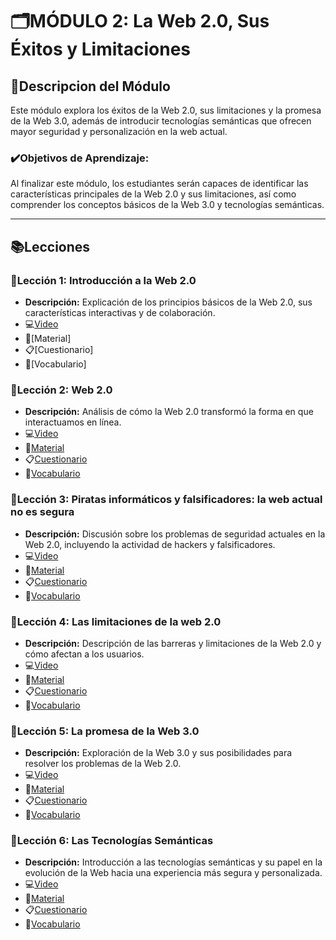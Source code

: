 # 🗂️MÓDULO 2: La Web 2.0, Sus Éxitos y Limitaciones
## 📝Descripcion del Módulo
Este módulo explora los éxitos de la Web 2.0, sus limitaciones y la promesa de la Web 3.0, además de introducir tecnologías semánticas que ofrecen mayor seguridad y personalización en la web actual.
### ✔️Objetivos de Aprendizaje: 
Al finalizar este módulo, los estudiantes serán capaces de identificar las características principales de la Web 2.0 y sus limitaciones, así como comprender los conceptos básicos de la Web 3.0 y tecnologías semánticas.
________________________________________
## 📚Lecciones
### 📓Lección 1: Introducción a la Web 2.0
* **Descripción:** Explicación de los principios básicos de la Web 2.0, sus características interactivas y de colaboración.
* 💻[Video](https://archive.org/details/introduccion-web-espacial-m2/L1M2.mp4)
* 📖[Material]
* 📋[Cuestionario]
* 🔎[Vocabulario]

### 📓Lección 2: Web 2.0
* **Descripción:** Análisis de cómo la Web 2.0 transformó la forma en que interactuamos en línea.
* 💻[Video](https://archive.org/details/introduccion-web-espacial-m2/L2M2.mp4)
* 📖[Material](https://github.com/SpatialWebAgency/Introduccion-a-la-Web-Espacial/blob/main/Material/Modulo%202/L2M2/Material_2.2.pdf)
* 📋[Cuestionario](https://github.com/SpatialWebAgency/Introduccion-a-la-Web-Espacial/blob/main/Material/Modulo%202/L2M2/Cuestionario_2.2.pdf)
* 🔎[Vocabulario](https://github.com/SpatialWebAgency/Introduccion-a-la-Web-Espacial/blob/main/Material/Modulo%202/L2M2/Vocabulario_2.2.pdf)

### 📓Lección 3: Piratas informáticos y falsificadores: la web actual no es segura
* **Descripción:** Discusión sobre los problemas de seguridad actuales en la Web 2.0, incluyendo la actividad de hackers y falsificadores.
* 💻[Video](https://archive.org/details/introduccion-web-espacial-m2/L3M2.mp4)
* 📖[Material](https://github.com/SpatialWebAgency/Introduccion-a-la-Web-Espacial/blob/main/Material/Modulo%202/L3M2/Material_2.2.pdf)
* 📋[Cuestionario](https://github.com/SpatialWebAgency/Introduccion-a-la-Web-Espacial/blob/main/Material/Modulo%202/L3M2/Cuestionario_2.2.pdf)
* 🔎[Vocabulario](https://github.com/SpatialWebAgency/Introduccion-a-la-Web-Espacial/blob/main/Material/Modulo%202/L3M2/Vocabulario_2.2.pdf)

### 📓Lección 4: Las limitaciones de la web 2.0
* **Descripción:** Descripción de las barreras y limitaciones de la Web 2.0 y cómo afectan a los usuarios.
* 💻[Video](https://archive.org/details/introduccion-web-espacial-m2/L4M2.mp4)
* 📖[Material](https://github.com/SpatialWebAgency/Introduccion-a-la-Web-Espacial/blob/main/Material/Modulo%202/L4M2/Material_2.4.pdf)
* 📋[Cuestionario](https://github.com/SpatialWebAgency/Introduccion-a-la-Web-Espacial/blob/main/Material/Modulo%202/L4M2/Cuestionario_2.4_1_.pdf)
* 🔎[Vocabulario](https://github.com/SpatialWebAgency/Introduccion-a-la-Web-Espacial/blob/main/Material/Modulo%202/L4M2/Vocabulario_2.4_1_.pdf)

### 📓Lección 5: La promesa de la Web 3.0
* **Descripción:** Exploración de la Web 3.0 y sus posibilidades para resolver los problemas de la Web 2.0.
* 💻[Video](https://archive.org/details/introduccion-web-espacial-m2/L5M2.mp4)
* 📖[Material](https://github.com/SpatialWebAgency/Introduccion-a-la-Web-Espacial/blob/main/Material/Modulo%202/L5M2/Material_2.5_1_.pdf)
* 📋[Cuestionario](https://github.com/SpatialWebAgency/Introduccion-a-la-Web-Espacial/blob/main/Material/Modulo%202/L5M2/Cuestionario_2.5_1_.pdf)
* 🔎[Vocabulario](https://github.com/SpatialWebAgency/Introduccion-a-la-Web-Espacial/blob/main/Material/Modulo%202/L5M2/Vocabulario_2.5_1_.pdf)

### 📓Lección 6: Las Tecnologías Semánticas
* **Descripción:** Introducción a las tecnologías semánticas y su papel en la evolución de la Web hacia una experiencia más segura y personalizada.
* 💻[Video](https://archive.org/details/introduccion-web-espacial-m2/L6M2.mp4)
* 📖[Material](https://github.com/SpatialWebAgency/Introduccion-a-la-Web-Espacial/blob/main/Material/Modulo%202/L6M2/Material_2.6_1_.pdf)
* 📋[Cuestionario](https://github.com/SpatialWebAgency/Introduccion-a-la-Web-Espacial/blob/main/Material/Modulo%202/L6M2/Cuestionario_2.6_2_.pdf)
* 🔎[Vocabulario](https://github.com/SpatialWebAgency/Introduccion-a-la-Web-Espacial/blob/main/Material/Modulo%202/L6M2/Vocabulario2.6_2_.pdf)
